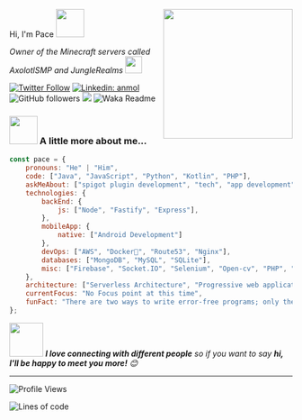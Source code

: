 Hi, I'm Pace <img src="https://media.giphy.com/media/12oufCB0MyZ1Go/giphy.gif" width="50"></h2>
<img align='right' src="https://media.giphy.com/media/M9gbBd9nbDrOTu1Mqx/giphy.gif" width="230">
<p><em>Owner of the Minecraft servers called AxolotlSMP and JungleRealms
</a><img src="https://media.giphy.com/media/WUlplcMpOCEmTGBtBW/giphy.gif" width="30"> 
</em></p>

[![Twitter Follow](https://img.shields.io/twitter/follow/paceskii?label=Follow)](https://twitter.com/intent/follow?screen_name=Paceskii)
[![Linkedin: anmol](https://img.shields.io/badge/-Follow-blue?style=flat-square&logo=Linkedin&logoColor=white&link=https://www.linkedin.com/in/petarpaceski/)](https://www.linkedin.com/in/petarpaceski/)
![GitHub followers](https://img.shields.io/github/followers/Paceski?label=Follow&style=social)
![](https://visitor-badge.glitch.me/badge?page_id=Paceski)
![Waka Readme](https://github.com/anmol098/anmol098/workflows/Waka%20Readme/badge.svg)


### <img src="https://media.giphy.com/media/VgCDAzcKvsR6OM0uWg/giphy.gif" width="50"> A little more about me...  

```javascript
const pace = {
    pronouns: "He" | "Him",
    code: ["Java", "JavaScript", "Python", "Kotlin", "PHP"],
    askMeAbout: ["spigot plugin development", "tech", "app development", "web development"],
    technologies: {
        backEnd: {
            js: ["Node", "Fastify", "Express"],
        },
        mobileApp: {
            native: ["Android Development"]
        },
        devOps: ["AWS", "Docker🐳", "Route53", "Nginx"],
        databases: ["MongoDB", "MySQL", "SQLite"],
        misc: ["Firebase", "Socket.IO", "Selenium", "Open-cv", "PHP", "SuiteApp"]
    },
    architecture: ["Serverless Architecture", "Progressive web applications", "Single page applications"],
    currentFocus: "No Focus point at this time",
    funFact: "There are two ways to write error-free programs; only the third one works"
};
```

<img src="https://media.giphy.com/media/LnQjpWaON8nhr21vNW/giphy.gif" width="60"> <em><b>I love connecting with different people</b> so if you want to say <b>hi, I'll be happy to meet you more!</b> 😊</em>

---
<!--START_SECTION:waka-->
![Profile Views](https://visitor-badge.glitch.me/badge?page_id=Paceski)

![Lines of code](https://img.shields.io/badge/From%20Hello%20World%20I%27ve%20Written-1%20Million%20lines%20of%20code-blue)
 > 
